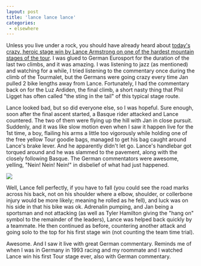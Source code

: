 ```yaml
---
layout: post
title: 'lance lance lance'
categories:
 - elsewhere
---
```



Unless you live under a rock, you should have already heard about <a href="http://www.cyclingnews.com/road/2003/tour03/?id=results/stage15">today's crazy, heroic stage win by Lance Armstrong on one of the hardest mountain stages of the tour</a>. I was glued to German Eurosport for the duration of the last two climbs, and it was amazing. I was listening to jazz (as mentioned) and watching for a while, I tried listening to the commentary once during the climb of the Tourmalet, but the Germans were going crazy every time Jan pulled 2 bike lengths away from Lance. Fortunately, I had the commentary back on for the Luz Ardiden, the final climb, a short nasty thing that Phil Ligget has often called "the sting in the tail" of this typical stage route.



Lance looked bad, but so did everyone else, so I was hopeful. Sure enough, soon after the final ascent started, a Basque rider attacked and Lance countered. The two of them were flying up the hill with Jan in close pursuit. Suddenly, and it was like slow motion even when I saw it happen live for the 1st time, a boy, flailing his arms a little too vigorously while holding one of the free yellow Tour goodie bags, managed to get his bag caught around Lance's brake lever. And he apparently didn't let go. Lance's handlebar got torqued around and he was slammed to the pavement, along with the closely following Basque. The German commentators were awesome, yelling, "Nein! Nein! Nein!" in disbelief of what had just happened. 



<img src="http://www.cyclingnews.com/photos/2003/tour03/stage15/tdf2003-armstrong-mayo-u-67.jpg" />



Well, Lance fell perfectly, if you have to fall (you could see the road marks across his back, not on his shoulder where a elbow, shoulder, or collerbone injury would be more likely; meaning he rolled as he fell), and luck was on his side in that his bike was ok. Adrenalin pumping, and Jan being a sportsman and not attacking (as well as Tyler Hamilton giving the "hang on" symbol to the remainder of the leaders), Lance was helped back quickly by a teammate. He then continued as before, countering another attack and going solo to the top for his first stage win (not counting the team time trial).



Awesome. And I saw it live with great German commentary. Reminds me of when I was in Germany in 1993 racing and my roommate and I watched Lance win his first Tour stage ever, also with German commentary.
